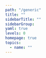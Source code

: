 ```yaml
---
path: "/generic"
title: ""
sidebarTitle: ""
sidebarGroup:
yaml: true
levels: 0
homepage: true
topics:
  - name: ""
---
```

